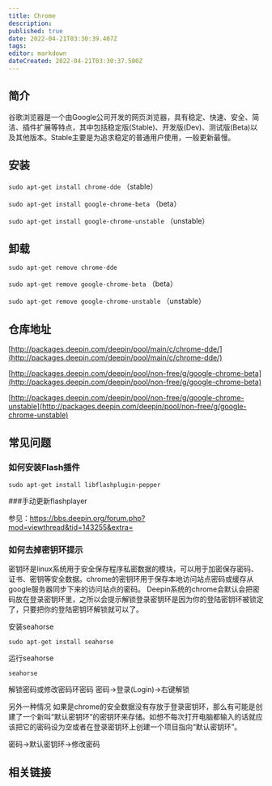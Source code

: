 ```yaml
---
title: Chrome
description: 
published: true
date: 2022-04-21T03:30:39.407Z
tags: 
editor: markdown
dateCreated: 2022-04-21T03:30:37.500Z
---
```


## 简介

谷歌浏览器是一个由Google公司开发的网页浏览器，具有稳定、快速、安全、简洁、插件扩展等特点，其中包括稳定版(Stable)、开发版(Dev)、测试版(Beta)以及其他版本。Stable主要是为追求稳定的普通用户使用，一般更新最慢。

## 安装

`sudo apt-get install chrome-dde`  （stable）

`sudo apt-get install google-chrome-beta`  （beta）

`sudo apt-get install google-chrome-unstable`  （unstable）

## 卸载

`sudo apt-get remove chrome-dde`

`sudo apt-get remove google-chrome-beta`  （beta）

`sudo apt-get remove google-chrome-unstable`  （unstable）

## 仓库地址

[http://packages.deepin.com/deepin/pool/main/c/chrome-dde/](http://packages.deepin.com/deepin/pool/main/c/chrome-dde/)

[http://packages.deepin.com/deepin/pool/non-free/g/google-chrome-beta](http://packages.deepin.com/deepin/pool/non-free/g/google-chrome-beta)

[http://packages.deepin.com/deepin/pool/non-free/g/google-chrome-unstable](http://packages.deepin.com/deepin/pool/non-free/g/google-chrome-unstable)


## 常见问题


### 如何安装Flash插件

`sudo apt-get install libflashplugin-pepper`

###手动更新flashplayer

参见：https://bbs.deepin.org/forum.php?mod=viewthread&tid=143255&extra=

### 如何去掉密钥环提示

密钥环是linux系统用于安全保存程序私密数据的模块，可以用于加密保存密码、证书、密钥等安全数据。chrome的密钥环用于保存本地访问站点密码或缓存从google服务器同步下来的访问站点的密码。
Deepin系统的chrome会默认会把密码放在登录密钥环里，之所以会提示解锁登录密钥环是因为你的登陆密钥环被锁定了，只要把你的登陆密钥环解锁就可以了。

 安装seahorse

`sudo apt-get install seahorse`
 
运行seahorse

`seahorse`
 
解锁密码或修改密码环密码
密码->登录(Login)->右键解锁

另外一种情况
如果是chrome的安全数据没有存放于登录密钥环，那么有可能是创建了一个新叫“默认密钥环”的密钥环来存储。如想不每次打开电脑都输入的话就应该把它的密码设为空或者在登录密钥环上创建一个项目指向“默认密钥环”。

密码->默认密钥环->修改密码

## 相关链接